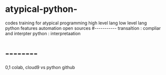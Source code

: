 # atypical-python-
codes training for atypical
programming
 high level lang 
 low level lang 
 python features 
 automation 
 open sources 
 #-----------
 transaltion  : compliar and interpter 
 python : interpretaation 
 # -------- 
 0,1 
 colab, cloud9 
 vs 
 python 
 github 
 # 
 
 
